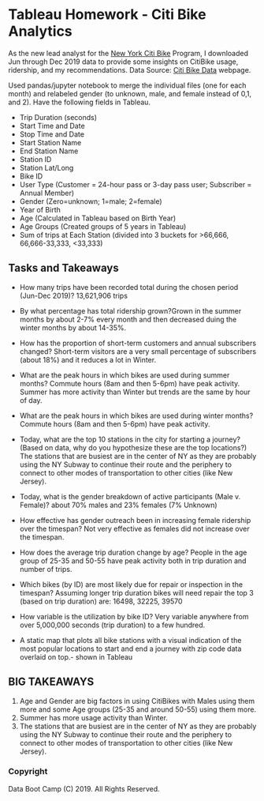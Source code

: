 # Tableau Homework - Citi Bike Analytics



As the new lead analyst for the [New York Citi Bike](https://en.wikipedia.org/wiki/Citi_Bike) Program, I downloaded Jun through Dec 2019 data to provide some insights on CitiBike usage, ridership, and my recommendations. 
Data Source: [Citi Bike Data](https://www.citibikenyc.com/system-data) webpage.

Used pandas/jupyter notebook to merge the individual files (one for each month) and relabeled gender (to unknown, male, and female instead of 0,1, and 2). Have the following fields in Tableau. 

* Trip Duration (seconds)
* Start Time and Date
* Stop Time and Date
* Start Station Name
* End Station Name
* Station ID
* Station Lat/Long
* Bike ID
* User Type (Customer = 24-hour pass or 3-day pass user; Subscriber = Annual Member)
* Gender (Zero=unknown; 1=male; 2=female)
* Year of Birth
* Age (Calculated in Tableau based on Birth Year)
* Age Groups (Created groups of 5 years in Tableau)
* Sum of trips at Each Station (divided into 3 buckets for >66,666, 66,666-33,333, <33,333)


## Tasks and Takeaways

* How many trips have been recorded total during the chosen period (Jun-Dec 2019)? 13,621,906 trips

* By what percentage has total ridership grown?Grown in the summer months by about 2-7% every month and then decreased duing the winter months by about 14-35%.

* How has the proportion of short-term customers and annual subscribers changed? Short-term visitors are a very small percentage of subscribers (about 18%) and it reduces a lot in Winter.

* What are the peak hours in which bikes are used during summer months? Commute hours (8am and then 5-6pm) have peak activity. Summer has more activity than Winter but trends are the same by hour of day. 

* What are the peak hours in which bikes are used during winter months? Commute hours (8am and then 5-6pm) have peak activity. 

* Today, what are the top 10 stations in the city for starting a journey? (Based on data, why do you hypothesize these are the top locations?) The stations that are busiest are in the center of NY as they are probably using the NY Subway to continue their route and the periphery to connect to other modes of transportation to other cities (like New Jersey). 

* Today, what is the gender breakdown of active participants (Male v. Female)? about 70% males and 23% females (7% Unknown)

* How effective has gender outreach been in increasing female ridership over the timespan? Not very effective as females did not increase over the timespan.

* How does the average trip duration change by age? People in the age group of 25-35 and 50-55 have peak activity both in trip duration and number of trips.

* Which bikes (by ID) are most likely due for repair or inspection in the timespan?
Assuming longer trip duration bikes will need repair the top 3 (based on trip duration) are: 16498, 32225, 39570

* How variable is the utilization by bike ID? Very variable anywhere from over 5,000,000 seconds (trip duration) to a few hundred.

* A static map that plots all bike stations with a visual indication of the most popular locations to start and end a journey with zip code data overlaid on top.- shown in Tableau

## BIG TAKEAWAYS

1. Age and Gender are big factors in using CitiBikes with Males using them more and some Age groups (25-35 and around 50-55) using them more.
2. Summer has more usage activity than Winter.
3. The stations that are busiest are in the center of NY as they are probably using the NY Subway to continue their route and the periphery to connect to other modes of transportation to other cities (like New Jersey). 



### Copyright

Data Boot Camp (C) 2019. All Rights Reserved.
